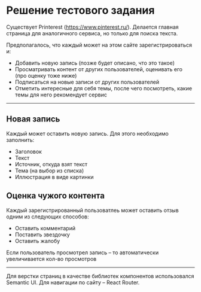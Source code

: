 # Решение тестового задания

Существует Printerest (https://www.pinterest.ru/).
Делается главная страница для аналогичного сервиса, но только для поиска текста.

Предполагалось, что каждый может на этом сайте зарегистрироваться и:
 - Добавить новую запись (позже будет описано, что это такое)
 - Просматривать контент от других пользователей, оценивать его (про оценку тоже ниже)
 - Подписаться на новые записи от других пользователей
 - Отметить интересные для себя темы, после чего посмотреть, какие темы для него рекомендует сервис
 
 ------
 
## Новая запись
Каждый может оставить новую запись. Для этого необходимо заполнить:
- Заголовок
- Текст
- Источник, откуда взят текст
- Тема (на выбор из списка)
- Иллюстрация в виде картинки


## Оценка чужого контента
Каждый зарегистрированный пользоватлеь может оставить отзыв одним из следующих способов:
- Оставить комментарий
- Поставить звездочку
- Оставить жалобу

Если пользователь просмотрел запись – то автоматически увеличивается кол-во просмотров

------

Для верстки страниц в качестве библиотек компонентов использовался Semantic UI.
Для навигации по сайту – React Router.
